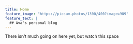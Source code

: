 ```yaml
---
title: Home
feature_image: "https://picsum.photos/1300/400?image=989"
feature_text: |
  ## Ava's personal blog
---
```


There isn't much going on here yet, but watch this space

